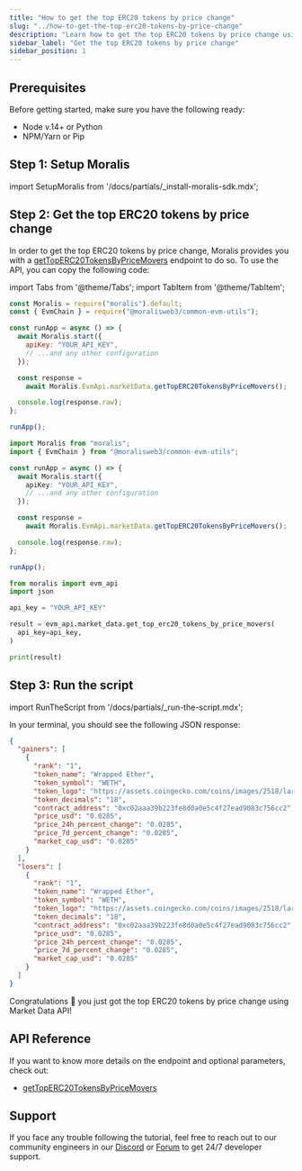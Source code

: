 ```yaml
---
title: "How to get the top ERC20 tokens by price change"
slug: "../how-to-get-the-top-erc20-tokens-by-price-change"
description: "Learn how to get the top ERC20 tokens by price change using Market Data API."
sidebar_label: "Get the top ERC20 tokens by price change"
sidebar_position: 1
---
```


## Prerequisites

Before getting started, make sure you have the following ready:

- Node v.14+ or Python
- NPM/Yarn or Pip

## Step 1: Setup Moralis

import SetupMoralis from '/docs/partials/\_install-moralis-sdk.mdx';

<SetupMoralis node="moralis @moralisweb3/common-evm-utils" python="moralis" />

## Step 2: Get the top ERC20 tokens by price change

In order to get the top ERC20 tokens by price change, Moralis provides you with a [getTopERC20TokensByPriceMovers](/web3-data-api/evm/reference/get-top-erc20-tokens-by-price-movers) endpoint to do so. To use the API, you can copy the following code:

import Tabs from '@theme/Tabs';
import TabItem from '@theme/TabItem';

<Tabs groupId="programming-language">
  <TabItem value="javascript" label="index.js (JavaScript)" default>

```javascript index.js
const Moralis = require("moralis").default;
const { EvmChain } = require("@moralisweb3/common-evm-utils");

const runApp = async () => {
  await Moralis.start({
    apiKey: "YOUR_API_KEY",
    // ...and any other configuration
  });

  const response =
    await Moralis.EvmApi.marketData.getTopERC20TokensByPriceMovers();

  console.log(response.raw);
};

runApp();
```

</TabItem>
<TabItem value="typescript" label="index.ts (TypeScript)">

```typescript index.ts
import Moralis from "moralis";
import { EvmChain } from "@moralisweb3/common-evm-utils";

const runApp = async () => {
  await Moralis.start({
    apiKey: "YOUR_API_KEY",
    // ...and any other configuration
  });

  const response =
    await Moralis.EvmApi.marketData.getTopERC20TokensByPriceMovers();

  console.log(response.raw);
};

runApp();
```

</TabItem>
<TabItem value="python" label="index.py (Python)">

```python index.py
from moralis import evm_api
import json

api_key = "YOUR_API_KEY"

result = evm_api.market_data.get_top_erc20_tokens_by_price_movers(
  api_key=api_key,
)

print(result)
```

</TabItem>
</Tabs>

## Step 3: Run the script

import RunTheScript from '/docs/partials/\_run-the-script.mdx';

<RunTheScript />

In your terminal, you should see the following JSON response:

```json
{
  "gainers": [
    {
      "rank": "1",
      "token_name": "Wrapped Ether",
      "token_symbol": "WETH",
      "token_logo": "https://assets.coingecko.com/coins/images/2518/large/weth.png?1595348880",
      "token_decimals": "18",
      "contract_address": "0xc02aaa39b223fe8d0a0e5c4f27ead9083c756cc2",
      "price_usd": "0.0285",
      "price_24h_percent_change": "0.0285",
      "price_7d_percent_change": "0.0285",
      "market_cap_usd": "0.0285"
    }
  ],
  "losers": [
    {
      "rank": "1",
      "token_name": "Wrapped Ether",
      "token_symbol": "WETH",
      "token_logo": "https://assets.coingecko.com/coins/images/2518/large/weth.png?1595348880",
      "token_decimals": "18",
      "contract_address": "0xc02aaa39b223fe8d0a0e5c4f27ead9083c756cc2",
      "price_usd": "0.0285",
      "price_24h_percent_change": "0.0285",
      "price_7d_percent_change": "0.0285",
      "market_cap_usd": "0.0285"
    }
  ]
}
```

Congratulations 🥳 you just got the top ERC20 tokens by price change using Market Data API!

## API Reference

If you want to know more details on the endpoint and optional parameters, check out:

- [getTopERC20TokensByPriceMovers](/web3-data-api/evm/reference/get-top-erc20-tokens-by-price-movers)

## Support

If you face any trouble following the tutorial, feel free to reach out to our community engineers in our [Discord](https://moralis.io/discord) or [Forum](https://forum.moralis.io) to get 24/7 developer support.

